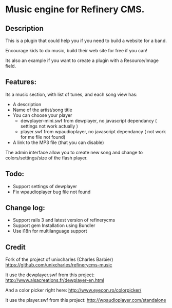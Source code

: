 # Music engine for Refinery CMS.

## Description
This is a plugin that could help you if you need to build a website for a band. 

Encourage kids to do music, build their web site for free if you can!

Its also an example if you want to create a plugin with a Resource/Image field.

## Features:

Its a music section, with list of tunes, and each song view has:

- A description
- Name of the artist/song title
- You can choose your player
  - dewplayer-mini.swf from dewplayer, no javascript dependancy ( settings not work actually )
  - player.swf from wpaudioplayer, no javascript dependancy ( not work for me file not found)
- A link to the MP3 file (that you can disable)

The admin interface allow you to create new song and change to colors/settings/size of the flash player.

## Todo:

- Support settings of dewplayer
- Fix wpaudioplayer bug file not found

## Change log:

- Support rails 3 and latest version of refinerycms
- Support gem Installation using Bundler
- Use i18n for multilanguage support

## Credit

Fork of the project of unixcharles (Charles Barbier)
https://github.com/unixcharles/refinerycms-music

It use the dewplayer.swf from this project:
http://www.alsacreations.fr/dewplayer-en.html

And a color picker right here:
http://www.eyecon.ro/colorpicker/

It use the player.swf from this project: 
http://wpaudioplayer.com/standalone
